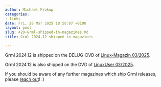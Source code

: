 ```yaml
---
author: Michael Prokop
categories:
- links
date: Fri, 28 Mar 2025 18:58:07 +0100
layout: post
slug: 420-Grml-shipped-in-magazines.md
title: Grml 2024.12 shipped in magazines

---
```

Grml 2024.12 is shipped on the DELUG-DVD of [Linux-Magazin 03/2025](https://www.linux-magazin.de/ausgaben/2025/03/einfuehrung/).

Grml 2024.12 is also shipped on the DVD of [LinuxUser 03/2025](https://www.linux-community.de/ausgaben/linuxuser/2025/03/heft-dvd-03-2025/).

If you should be aware of any further magazines which ship Grml releases, please [reach out](https://grml.org/contact/)! :)
